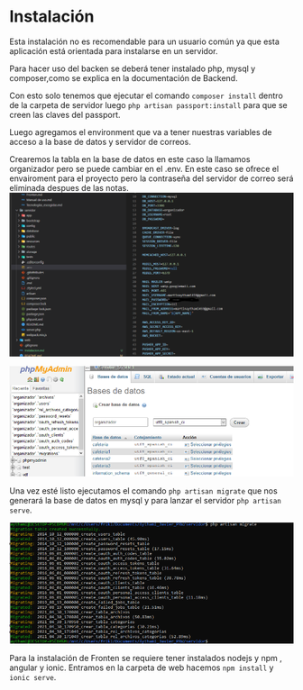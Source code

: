 # Instalación
 
Esta instalación no es recomendable para un usuario común ya que esta aplicación está orientada para instalarse en un servidor.
 
Para hacer uso del backen se deberá tener instalado php, mysql y composer,como se explica en la documentación de Backend.
 
Con esto solo tenemos que ejecutar el comando `composer install` dentro de la carpeta de servidor luego `php artisan passport:install` para que se creen las claves del passport.
 
Luego agregamos el environment que va a tener nuestras variables de acceso a la base de datos y servidor de correos.
 
Crearemos la tabla en la base de datos en este caso la llamamos organizador pero se puede cambiar en el .env. En este caso se ofrece el envairoment para el proyecto pero la contraseña del servidor de correo será eliminada despues de las notas.
 ![Env](Documentacion/imagenes/env.PNG)
 
 ![Env](Documentacion/imagenes/instalacion.PNG)
 
Una vez esté listo ejecutamos el comando `php artisan migrate` que nos generará la base de datos en mysql y para lanzar el servidor `php artisan serve`.
 
 ![Env](Documentacion/imagenes/migrate.PNG)
 
Para la instalación de Fronten se requiere tener instalados nodejs y npm , angular y ionic.
Entramos en la carpeta de web hacemos `npm install` y `ionic serve`.
 
 
